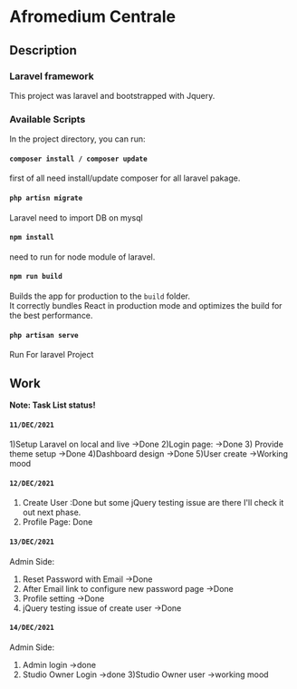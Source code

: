 # Afromedium Centrale


## Description

### Laravel framework

This project was laravel and bootstrapped with Jquery.

### Available Scripts

In the project directory, you can run:


#### `composer install / composer update` <br/>
first of all need install/update composer for all laravel pakage.

#### `php artisn migrate` <br/>
Laravel need to import DB on mysql

#### `npm install`

 need to run for node module of laravel.<br />


#### `npm run build`

Builds the app for production to the `build` folder.<br />
It correctly bundles React in production mode and optimizes the build for the best performance.


#### `php artisan serve`<br />

Run For laravel Project <br />


## Work 

**Note: Task List status!** <br />

#### `11/DEC/2021`<br />
1)Setup Laravel on local and live 
->Done
2)Login page:
->Done
3) Provide theme setup 
->Done
4)Dashboard design 
->Done
5)User create 
->Working mood


#### `12/DEC/2021` <br />
1) Create User :Done but some jQuery testing issue are there I'll check it out next phase.
2) Profile Page: Done


#### `13/DEC/2021` <br />
Admin Side:<br />
1) Reset Password with Email ->Done
2) After Email link to configure new password page ->Done
3) Profile setting ->Done
4) jQuery testing issue of create user ->Done


#### `14/DEC/2021` <br />
Admin Side:<br />
1) Admin login ->done
2) Studio Owner Login ->done
3)Studio Owner user ->working mood

